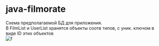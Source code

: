 # java-filmorate
Схема предполагаемой БД для приложения. <br>
В FilmList и UserList хранятся объекты соотв типов, с уник. ключом в виде ID этих объектов <br>
![f](https://i.ibb.co/K0dt2vx/Screenshot-4.png)


